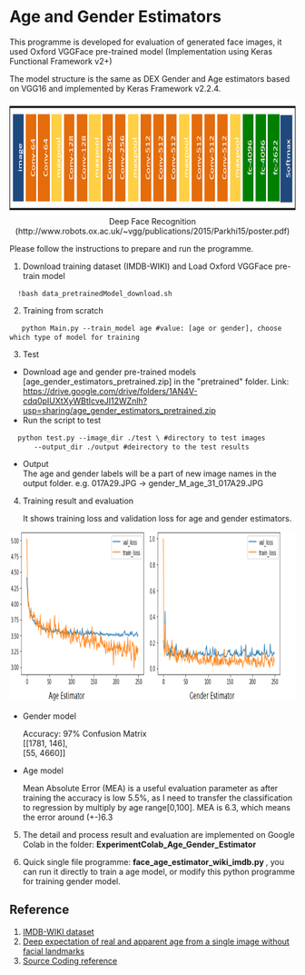 # Age and Gender Estimators

This programme is developed for evaluation of generated face images, it used Oxford VGGFace pre-trained model (Implementation using Keras Functional Framework v2+)

The model structure is the same as DEX Gender and Age estimators based on VGG16 and implemented by Keras Framework v2.2.4.
<p align="center">
  <img src="output/vgg-face-model.png" height="200",width="800"> 
   Deep Face Recognition
  (http://www.robots.ox.ac.uk/~vgg/publications/2015/Parkhi15/poster.pdf)
</p>

Please follow the instructions to prepare and run the programme.

1. Download training dataset (IMDB-WIKI) and Load Oxford VGGFace pre-train model 

```
  !bash data_pretrainedModel_download.sh 
```

2. Training from scratch

```
   python Main.py --train_model age #value: [age or gender], choose which type of model for training
```

3. Test
* Download age and gender pre-trained models [age_gender_estimators_pretrained.zip] in the "pretrained" folder. 
Link: https://drive.google.com/drive/folders/1AN4V-cdq0pIUXtXyWBtIcveJI12WZnlh?usp=sharing/age_gender_estimators_pretrained.zip
* Run the script to test
```
  python test.py --image_dir ./test \ #directory to test images
      --output_dir ./output #deirectory to the test results
```
* Output \
The age and gender labels will be a part of new image names in the output folder.
e.g. 017A29.JPG -> gender_M_age_31_017A29.JPG

4. Training result and evaluation

    It shows training loss and validation loss for age and gender estimators.
<p align="center">
  <img src="output/agegenderloss.PNG" height="300",width="800">  
</p>

- Gender model

  Accuracy: 97%
  Confusion Matrix \
         [[1781,  146],\
         [55, 4660]]
- Age model

  Mean Absolute Error (MEA) is a useful evaluation parameter as after training the accuracy is low 5.5%, as I need to transfer the  classification to regression by multiply by age range[0,100]. 
  MEA is 6.3, which means the error around (+-)6.3 

5. The detail and process result and evaluation are implemented on Google Colab in the folder: <b>ExperimentColab_Age_Gender_Estimator</b>

6. Quick single file programme: <b> face_age_estimator_wiki_imdb.py </b>, you can run it directly to train a age model, or modify this python programme for training gender model.

## Reference
1. [IMDB-WIKI dataset](https://data.vision.ee.ethz.ch/cvl/rrothe/imdb-wiki/)
2. [Deep expectation of real and apparent age from a single image without facial landmarks](https://www.vision.ee.ethz.ch/publications/papers/proceedings/eth_biwi_01229.pdf)
3. [Source Coding reference](https://sefiks.com/2019/02/13/apparent-age-and-gender-prediction-in-keras/)
